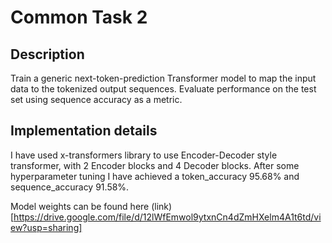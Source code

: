 # Common Task 2

## Description

Train a generic next-token-prediction Transformer model to map the input data to the tokenized output sequences. Evaluate performance on the test set using sequence accuracy as a metric.

## Implementation details

I have used x-transformers library to use Encoder-Decoder style transformer, with 2 Encoder blocks and 4 Decoder blocks. After some hyperparameter tuning I have achieved a token_accuracy 95.68% and sequence_accuracy 91.58%.

Model weights can be found here (link)[https://drive.google.com/file/d/12lWfEmwol9ytxnCn4dZmHXelm4A1t6td/view?usp=sharing]

